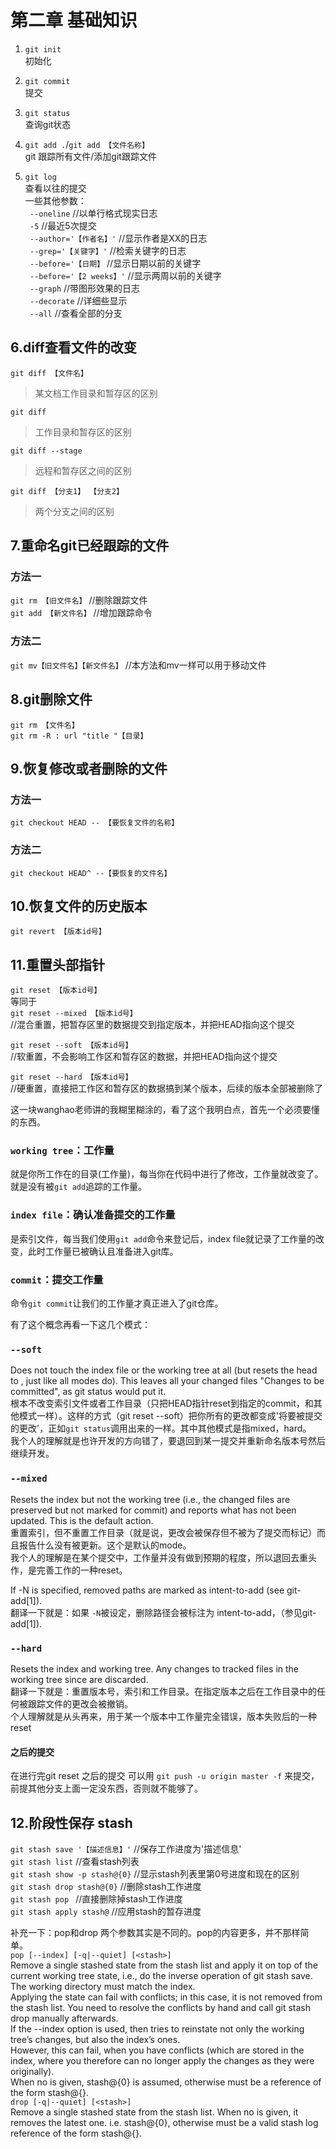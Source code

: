 # 第二章 基础知识  

1. `git init`  
初始化  

2. `git commit`  
提交  

3. `git status`  
查询git状态

4. `git add .`/`git add 【文件名称】`  
git 跟踪所有文件/添加git跟踪文件  

5. `git log`  
查看以往的提交  
一些其他参数：  
` --oneline`  //以单行格式现实日志  
` -5`  //最近5次提交  
` --author='【作者名】'`  //显示作者是XX的日志  
` --grep='【关键字】'`  //检索关键字的日志  
` --before='【日期】`  //显示日期以前的关键字  
` --before='【2 weeks】'`  //显示两周以前的关键字  
` --graph`  //带图形效果的日志  
` --decorate`  //详细些显示  
` --all`  //查看全部的分支  

## 6.diff查看文件的改变  
`git diff 【文件名】`  
>某文档工作目录和暂存区的区别  

`git diff`  
> 工作目录和暂存区的区别  

`git diff --stage`  
> 远程和暂存区之间的区别  

`git diff 【分支1】 【分支2】`  
>两个分支之间的区别  

## 7.重命名git已经跟踪的文件  
### 方法一

`git rm 【旧文件名】`  //删除跟踪文件  
`git add 【新文件名】`  //增加跟踪命令  

### 方法二

`git mv【旧文件名】【新文件名】` //本方法和mv一样可以用于移动文件  

## 8.git删除文件  

`git rm 【文件名】`    
`git rm -R : url "title "【目录】`  

## 9.恢复修改或者删除的文件    

### 方法一    
`git checkout HEAD -- 【要恢复文件的名称】`  

### 方法二  
`git checkout HEAD^ --【要恢复的文件名】`  

## 10.恢复文件的历史版本 

`git revert 【版本id号】  `  

## 11.重置头部指针  

`git reset 【版本id号】`  
等同于  
`git reset --mixed 【版本id号】`  
//混合重置，把暂存区里的数据提交到指定版本，并把HEAD指向这个提交  

`git reset --soft 【版本id号】`  
//软重置，不会影响工作区和暂存区的数据，并把HEAD指向这个提交  

`git reset --hard 【版本id号】`  
//硬重置，直接把工作区和暂存区的数据搞到某个版本，后续的版本全部被删除了  

这一块wanghao老师讲的我糊里糊涂的，看了这个我明白点，首先一个必须要懂的东西。  

### `working tree`：工作量  
就是你所工作在的目录(工作量)，每当你在代码中进行了修改，工作量就改变了。就是没有被`git add`追踪的工作量。  

### `index file`：确认准备提交的工作量  
是索引文件，每当我们使用`git add`命令来登记后，index file就记录了工作量的改变，此时工作量已被确认且准备进入git库。  

### `commit`：提交工作量  
命令`git commit`让我们的工作量才真正进入了git仓库。  



有了这个概念再看一下这几个模式：
### `--soft`   
Does not touch the index file or the working tree at all (but resets the head to <commit>, just like all modes do). This leaves all your changed files "Changes to be committed", as git status would put it.  
根本不改变索引文件或者工作目录（只把HEAD指针reset到指定的commit，和其他模式一样）。这样的方式（git reset --soft）把你所有的更改都变成'将要被提交的更改'，正如`git status`调用出来的一样。其中其他模式是指mixed，hard。  
我个人的理解就是也许开发的方向错了，要退回到某一提交并重新命名版本号然后继续开发。  

### `--mixed`  
Resets the index but not the working tree (i.e., the changed files are preserved but not marked for commit) and reports what has not been updated. This is the default action.  
重置索引，但不重置工作目录（就是说，更改会被保存但不被为了提交而标记）而且报告什么没有被更新。这个是默认的mode。  
我个人的理解是在某个提交中，工作量并没有做到预期的程度，所以退回去重头作，是完善工作的一种reset。

If -N is specified, removed paths are marked as intent-to-add (see git-add[1]).  
翻译一下就是：如果 `-N`被设定，删除路径会被标注为 intent-to-add，（参见git-add[1]).  

### `--hard`  
Resets the index and working tree. Any changes to tracked files in the working tree since <commit> are discarded.  
翻译一下就是：重置版本号，索引和工作目录。在指定版本之后在工作目录中的任何被跟踪文件的更改会被撤销。  
个人理解就是从头再来，用于某一个版本中工作量完全错误，版本失败后的一种reset  

#### 之后的提交  
在进行完git reset 之后的提交 可以用 `git push -u origin master -f` 来提交，前提其他分支上面一定没东西，否则就不能够了。  

## 12.阶段性保存 stash  

`git stash save '【描述信息】'`  //保存工作进度为'描述信息'  
`git stash list`  //查看stash列表  
`git stash show -p stash@{0}`  //显示stash列表里第0号进度和现在的区别  
`git stash drop stash@{0}`  //删除stash工作进度  
`git stash pop `  //直接删除掉stash工作进度  
`git stash apply stash@` //应用stash的暂存进度  

补充一下：pop和drop 两个参数其实是不同的。pop的内容更多，并不那样简单。  
`pop [--index] [-q|--quiet] [<stash>]`  
    Remove a single stashed state from the stash list and apply it on top of the current working tree state, i.e., do the inverse operation of git stash save. The working directory must match the index.  
Applying the state can fail with conflicts; in this case, it is not removed from the stash list. You need to resolve the conflicts by hand and call git stash drop manually afterwards.  
If the --index option is used, then tries to reinstate not only the working tree’s changes, but also the index’s ones.  
    However, this can fail, when you have conflicts (which are stored in the index, where you therefore can no longer apply the changes as they were originally).  
When no <stash> is given, stash@{0} is assumed, otherwise <stash> must be a reference of the form stash@{<revision>}.  
`drop [-q|--quiet] [<stash>]`  
    Remove a single stashed state from the stash list. When no <stash> is given, it removes the latest one. i.e.  stash@{0},
otherwise <stash> must be a valid stash log reference of the form stash@{<revision>}.  

